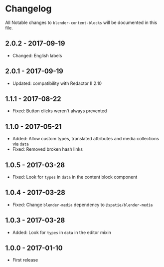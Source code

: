 # Changelog

All Notable changes to `blender-content-blocks` will be documented in this file.

## 2.0.2 - 2017-09-19
- Changed: English labels

## 2.0.1 - 2017-09-19
- Updated: compatibility with Redactor II 2.10

## 1.1.1 - 2017-08-22
- Fixed: Button clicks weren't always prevented

## 1.1.0 - 2017-05-21
- Added: Allow custom types, translated attributes and media collections via `data`
- Fixed: Removed broken hash links

## 1.0.5 - 2017-03-28
- Fixed: Look for `types` in `data` in the content block component

## 1.0.4 - 2017-03-28
- Fixed: Change `blender-media` dependency to `@spatie/blender-media`

## 1.0.3 - 2017-03-28
- Added: Look for `types` in `data` in the editor mixin

## 1.0.0 - 2017-01-10
- First release
